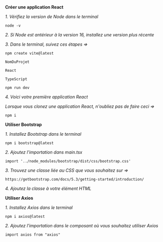 **Créer une application React**


*1. Vérifiez la version de Node dans le terminal*

	node -v


*2. Si Node est antérieur à la version 16, installez une version plus récente*


*3. Dans le terminal, suivez ces étapes =>*


	npm create vite@latest

	NomDuProjet

	React

	TypeScript

	npm run dev


*4. Voici votre première application React*


*Lorsque vous clonez une application React, n'oubliez pas de faire ceci =>*

	npm i



**Utiliser Bootstrap**


*1. Installez Bootstrap dans le terminal*

	npm i bootstrap@latest


*2. Ajoutez l'importation dans main.tsx*

	import '../node_modules/bootstrap/dist/css/bootstrap.css'


*3. Trouvez une classe liée au CSS que vous souhaitez sur =>*

	https://getbootstrap.com/docs/5.3/getting-started/introduction/


*4. Ajoutez la classe à votre élément HTML*



**Utiliser Axios**


*1. Installez Axios dans le terminal*

	npm i axios@latest

*2. Ajoutez l'importation dans le composant où vous souhaitez utiliser Axios*

	import axios from "axios"